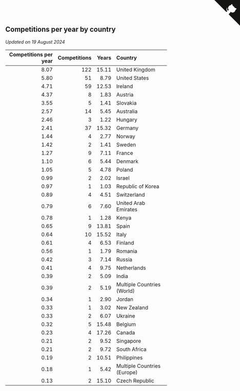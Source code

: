 ## Competitions per year by country

*Updated on 19 August 2024*

| Competitions per year | Competitions | Years | Country |
| ---: | ---: | ---: | :--- |
| 8.07 | 122 | 15.11 | United Kingdom |
| 5.80 | 51 | 8.79 | United States |
| 4.71 | 59 | 12.53 | Ireland |
| 4.37 | 8 | 1.83 | Austria |
| 3.55 | 5 | 1.41 | Slovakia |
| 2.57 | 14 | 5.45 | Australia |
| 2.46 | 3 | 1.22 | Hungary |
| 2.41 | 37 | 15.32 | Germany |
| 1.44 | 4 | 2.77 | Norway |
| 1.42 | 2 | 1.41 | Sweden |
| 1.27 | 9 | 7.11 | France |
| 1.10 | 6 | 5.44 | Denmark |
| 1.05 | 5 | 4.78 | Poland |
| 0.99 | 2 | 2.02 | Israel |
| 0.97 | 1 | 1.03 | Republic of Korea |
| 0.89 | 4 | 4.51 | Switzerland |
| 0.79 | 6 | 7.60 | United Arab Emirates |
| 0.78 | 1 | 1.28 | Kenya |
| 0.65 | 9 | 13.81 | Spain |
| 0.64 | 10 | 15.52 | Italy |
| 0.61 | 4 | 6.53 | Finland |
| 0.56 | 1 | 1.79 | Romania |
| 0.42 | 3 | 7.14 | Russia |
| 0.41 | 4 | 9.75 | Netherlands |
| 0.39 | 2 | 5.09 | India |
| 0.39 | 2 | 5.19 | Multiple Countries (World) |
| 0.34 | 1 | 2.90 | Jordan |
| 0.33 | 1 | 3.02 | New Zealand |
| 0.33 | 2 | 6.07 | Ukraine |
| 0.32 | 5 | 15.48 | Belgium |
| 0.23 | 4 | 17.26 | Canada |
| 0.21 | 2 | 9.52 | Singapore |
| 0.21 | 2 | 9.72 | South Africa |
| 0.19 | 2 | 10.51 | Philippines |
| 0.18 | 1 | 5.42 | Multiple Countries (Europe) |
| 0.13 | 2 | 15.10 | Czech Republic |


<a href="https://github.com/simonkellly/wca_statistics_ireland" class="github-corner" aria-label="View source on Github"><svg width="80" height="80" viewBox="0 0 250 250" style="fill:#151513; color:#fff; position: absolute; top: 0; border: 0; right: 0;" aria-hidden="true"><path d="M0,0 L115,115 L130,115 L142,142 L250,250 L250,0 Z"></path><path d="M128.3,109.0 C113.8,99.7 119.0,89.6 119.0,89.6 C122.0,82.7 120.5,78.6 120.5,78.6 C119.2,72.0 123.4,76.3 123.4,76.3 C127.3,80.9 125.5,87.3 125.5,87.3 C122.9,97.6 130.6,101.9 134.4,103.2" fill="currentColor" style="transform-origin: 130px 106px;" class="octo-arm"></path><path d="M115.0,115.0 C114.9,115.1 118.7,116.5 119.8,115.4 L133.7,101.6 C136.9,99.2 139.9,98.4 142.2,98.6 C133.8,88.0 127.5,74.4 143.8,58.0 C148.5,53.4 154.0,51.2 159.7,51.0 C160.3,49.4 163.2,43.6 171.4,40.1 C171.4,40.1 176.1,42.5 178.8,56.2 C183.1,58.6 187.2,61.8 190.9,65.4 C194.5,69.0 197.7,73.2 200.1,77.6 C213.8,80.2 216.3,84.9 216.3,84.9 C212.7,93.1 206.9,96.0 205.4,96.6 C205.1,102.4 203.0,107.8 198.3,112.5 C181.9,128.9 168.3,122.5 157.7,114.1 C157.9,116.9 156.7,120.9 152.7,124.9 L141.0,136.5 C139.8,137.7 141.6,141.9 141.8,141.8 Z" fill="currentColor" class="octo-body"></path></svg></a><style>.github-corner:hover .octo-arm{animation:octocat-wave 560ms ease-in-out}@keyframes octocat-wave{0%,100%{transform:rotate(0)}20%,60%{transform:rotate(-25deg)}40%,80%{transform:rotate(10deg)}}@media (max-width:500px){.github-corner:hover .octo-arm{animation:none}.github-corner .octo-arm{animation:octocat-wave 560ms ease-in-out}}</style>
